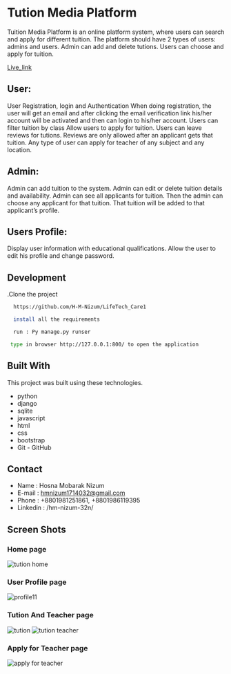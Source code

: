 # Tution Media Platform

Tuition Media Platform is an online platform system, where users can search and apply for different tuition. The platform should have 2 types of users: admins and users. 
Admin can add and delete tutions. Users can choose and apply for tuition.

[Live_link](https://lifetech-tution.onrender.com/)

## User: 
User Registration, login and Authentication
When doing registration, the user will get an email and after clicking the email verification link his/her account will be activated and then can login to his/her account.
Users can filter tuition by class
Allow users to apply for tuition.
Users can leave reviews for tutions.
Reviews are only allowed after an applicant gets that tuition.
Any type of user can apply for teacher of any subject and any location.

## Admin:
Admin can add tuition to the system.
Admin can edit or delete tuition details and availability.
Admin can see all applicants for tuition. Then the admin can choose any applicant for that tuition. That tuition will be added to that applicant’s profile.

## Users Profile: 
Display user information with educational qualifications.
Allow the user to edit his profile and change password.



## Development

 .Clone the project
 
```bash
  https://github.com/H-M-Nizum/LifeTech_Care1

  install all the requirements

  run : Py manage.py runser 

 type in browser http://127.0.0.1:800/ to open the application
```

## Built With
This project was built using these technologies.

- python 
- django 
- sqlite
- javascript 
- html 
- css 
- bootstrap 
- Git - GitHub

## Contact

- Name : Hosna Mobarak Nizum 
- E-mail : hmnizum1714032@gmail.com
- Phone : +8801981251861, +8801986119395
- Linkedin : /hm-nizum-32n/

## Screen Shots
### Home page

![tution home](https://github.com/H-M-Nizum/Tution_Media/assets/106550437/a8be599d-9e52-4480-9328-44a96d134174)

### User Profile page
![profile11](https://github.com/H-M-Nizum/Tution_Media/assets/106550437/522da8ac-3d4a-41a6-9249-4f17a14ca604)

### Tution  And Teacher page
![tution](https://github.com/H-M-Nizum/Tution_Media/assets/106550437/f8a94ce3-9db9-4f39-938c-2c7f5707eb32)
![tution teacher](https://github.com/H-M-Nizum/Tution_Media/assets/106550437/b5d3b661-3931-4502-b396-e6563daa3a9d)

### Apply for Teacher  page
![apply for teacher](https://github.com/H-M-Nizum/Tution_Media/assets/106550437/98ba600c-01ed-4805-a18b-bca7ab0b1848)






